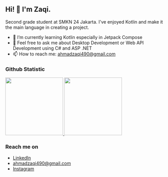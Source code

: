 ## Hi! 👋 I'm Zaqi.

Second grade student at SMKN 24 Jakarta. I've enjoyed Kotlin and make it the main language in creating a project.  

- 🌱 I’m currently learning Kotlin especially in Jetpack Compose
- 💬 Feel free to ask me about Desktop Development or Web API Development using C# and ASP .NET
- 📫 How to reach me: ahmadzaqi490@gmail.com

### Github Statistic
<p align="left">
<a href="https://github.com/ahmadzaqi">
  <img height="180em" src="https://github-readme-stats-eight-theta.vercel.app/api?username=AhmadZaqi&show_icons=true&theme=algolia&include_all_commits=true&count_private=true"/>
  <img height="180em" src="https://github-readme-stats-eight-theta.vercel.app/api/top-langs/?username=AhmadZaqi&layout=compact&langs_count=8&theme=algolia"/>
</a>
</p>

### Reach me on
- <a href="www.linkedin.com/in/ahmad-zaqi-0677092b3">LinkedIn</a>
- ahmadzaqi490@gmail.com
- <a href="https://www.instagram.com/zaqi149/">Instagram</a>
